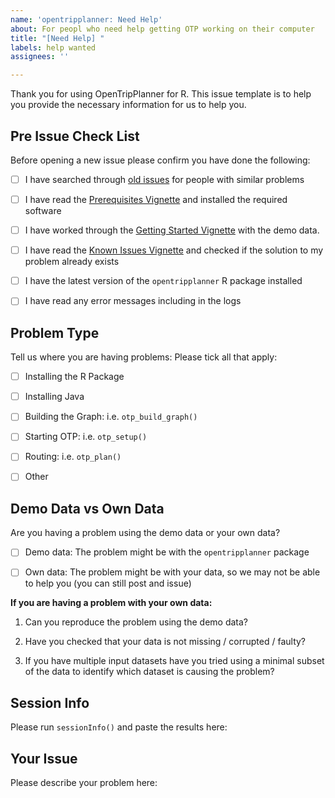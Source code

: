 ```yaml
---
name: 'opentripplanner: Need Help'
about: For peopl who need help getting OTP working on their computer
title: "[Need Help] "
labels: help wanted
assignees: ''

---
```


Thank you for using OpenTripPlanner for R. This issue template is to help you provide the necessary information for us to help you.

## Pre Issue Check List

Before opening a new issue please confirm you have done the following:

- [ ] I have searched through [old issues](https://github.com/ropensci/opentripplanner/issues?q=is%3Aissue) for people with similar problems

- [ ] I have read the [Prerequisites Vignette](https://docs.ropensci.org/opentripplanner/articles/prerequisites.html) and installed the required software

- [ ] I have worked through the [Getting Started Vignette](https://docs.ropensci.org/opentripplanner/articles/opentripplanner.html) with the demo data.

- [ ] I have read the [Known Issues Vignette](https://docs.ropensci.org/opentripplanner/articles/known_issues.html) and checked if the solution to my problem already exists

- [ ] I have the latest version of the `opentripplanner` R package installed

- [ ] I have read any error messages including in the logs

## Problem Type

Tell us where you are having problems: Please tick all that apply:

- [ ]  Installing the R Package

- [ ] Installing Java

- [ ] Building the Graph: i.e. `otp_build_graph()`

- [ ] Starting OTP: i.e. `otp_setup()`

- [ ] Routing: i.e. `otp_plan()`

- [ ] Other

## Demo Data vs Own Data

Are you having a problem using the demo data or your own data?

- [ ]  Demo data: The problem might be with the `opentripplanner` package

- [ ] Own data: The problem might be with your data, so we may not be able to help you (you can still post and issue)

**If you are having a problem with your own data:**

1.  Can you reproduce the problem using the demo data?

1. Have you checked that your data is not missing / corrupted / faulty?

1. If you have multiple input datasets have you tried using a minimal subset of the data to identify which dataset is causing the problem?

## Session Info

Please run `sessionInfo()` and paste the results here:

## Your Issue

Please describe your problem here:
